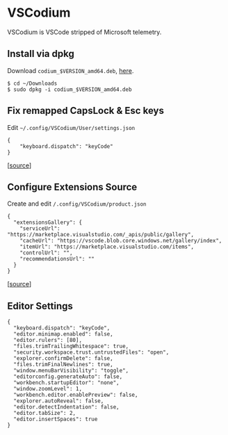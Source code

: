 # VSCodium

VSCodium is VSCode stripped of Microsoft telemetry.

## Install via dpkg

Download `codium_$VERSION_amd64.deb`,
[here](https://github.com/VSCodium/vscodium/releases).

```
$ cd ~/Downloads
$ sudo dpkg -i codium_$VERSION_amd64.deb
```

## Fix remapped CapsLock & Esc keys

Edit `~/.config/VSCodium/User/settings.json`

```
{
    "keyboard.dispatch": "keyCode"
}
```

[[source](https://github.com/microsoft/vscode/issues/23991#issuecomment-292336504)]

## Configure Extensions Source

Create and edit `/.config/VSCodium/product.json`

```
{
  "extensionsGallery": {
    "serviceUrl": "https://marketplace.visualstudio.com/_apis/public/gallery",
    "cacheUrl": "https://vscode.blob.core.windows.net/gallery/index",
    "itemUrl": "https://marketplace.visualstudio.com/items",
    "controlUrl": "",
    "recommendationsUrl": ""
  }
}
```

[[source](https://github.com/VSCodium/vscodium/blob/master/DOCS.md#extensions--marketplace)]

## Editor Settings

```
{
  "keyboard.dispatch": "keyCode",
  "editor.minimap.enabled": false,
  "editor.rulers": [80],
  "files.trimTrailingWhitespace": true,
  "security.workspace.trust.untrustedFiles": "open",
  "explorer.confirmDelete": false,
  "files.trimFinalNewlines": true,
  "window.menuBarVisibility": "toggle",
  "editorconfig.generateAuto": false,
  "workbench.startupEditor": "none",
  "window.zoomLevel": 1,
  "workbench.editor.enablePreview": false,
  "explorer.autoReveal": false,
  "editor.detectIndentation": false,
  "editor.tabSize": 2,
  "editor.insertSpaces": true
}
```
